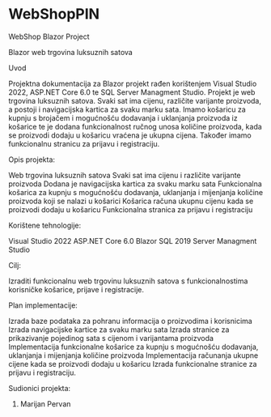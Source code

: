 # WebShopPIN
WebShop Blazor Project 

Blazor web trgovina luksuznih satova

Uvod

Projektna dokumentacija za Blazor projekt rađen korištenjem Visual Studio 2022, ASP.NET Core 6.0 te SQL Server Managment Studio. Projekt je web trgovina luksuznih satova. Svaki sat ima cijenu, različite varijante proizvoda, a postoji i navigacijska kartica za svaku marku sata. Imamo košaricu za kupnju s brojačem i mogućnošću dodavanja i uklanjanja proizvoda iz košarice te je dodana funkcionalnost ručnog unosa količine proizvoda, kada se proizvodi dodaju u košaricu vraćena je ukupna cijena. Također imamo funkcionalnu stranicu za prijavu i registraciju.


Opis projekta:

Web trgovina luksuznih satova
Svaki sat ima cijenu i različite varijante proizvoda
Dodana je navigacijska kartica za svaku marku sata
Funkcionalna košarica za kupnju s mogućnošću dodavanja, uklanjanja i mijenjanja količine proizvoda koji se nalazi u košarici
Košarica računa ukupnu cijenu kada se proizvodi dodaju u košaricu
Funkcionalna stranica za prijavu i registraciju


Korištene tehnologije:

Visual Studio 2022
ASP.NET Core 6.0 
Blazor
SQL 2019 Server Managment Studio


Cilj:

Izraditi funkcionalnu web trgovinu luksuznih satova s funkcionalnostima korisničke košarice, prijave i registracije.


Plan implementacije:

Izrada baze podataka za pohranu informacija o proizvodima i korisnicima
Izrada navigacijske kartice za svaku marku sata
Izrada stranice za prikazivanje pojedinog sata s cijenom i varijantama proizvoda
Implementacija funkcionalne košarice za kupnju s mogućnošću dodavanja, uklanjanja i mijenjanja količine proizvoda
Implementacija računanja ukupne cijene kada se proizvodi dodaju u košaricu
Izrada funkcionalne stranice za prijavu i registraciju.

Sudionici projekta:

1.	Marijan Pervan
